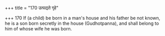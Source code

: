 +++
title = "170 उत्पद्यते गृहे"

+++
170	If (a child) be born in a man's house and his father be not known, he is a son born secretly in the house (Gudhotpanna), and shall belong to him of whose wife he was born.